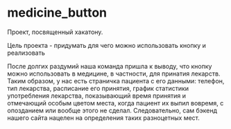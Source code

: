 # medicine_button
Проект, посвященный хакатону. 

Цель проекта - придумать для чего можно использовать кнопку и реализовать

После долгих раздумий наша команда пришла к выводу, что кнопку можно использовать в медицине, в частности, для принатия лекарств. Таким образом, у нас есть страничка пациента с его данными: телефон, тип лекарства, расписание его принятия, график статистики употребления лекарства, показывающий время принятия и отмечающий особым цветом места, когда пациент их выпил вовремя, с опозданием или вообще этого не сделал. Следовательно, сам бэкенд нашего сайта нацелен на определения таких разноцетных мест.
